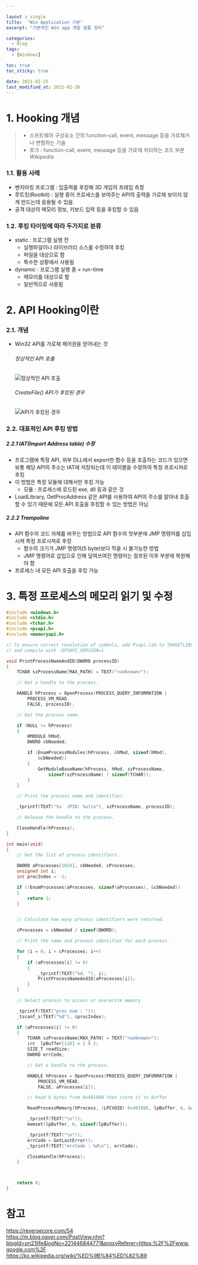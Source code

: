 ```yaml
---

layout : single
title:  "Win Application 기본"
excerpt: "기본적인 Win app 개발 샘플 정리"

categories:
  - Blog
tags:
  - [Windows]

toc: true
toc_sticky: true

date: 2021-02-25
last_modified_at: 2021-02-26
---
```

<!--
5주차 과제는 "Hooking 기초" 입니다.
원래는 Windows 데스크톱 앱에 대해 이해시킨 뒤에
    1. 간단한 DirectX 프로그램을 만들어 실행
    2. 해당 프로세스의 특정 DirectX 함수를 런타임에 Hooking 하여
        2-1) 화면 출력을 임의로 바꿈
        2-2) Discord나 Xbox Game Bar같은 In-game overlay 프로그램처럼 특정 프로세스의 화면 위에 UI를 그림
위와 같은 과제를 드리려고 했는데, 당장 DirectX API Hooking을 진행하기에는 난이도 상승 폭도 비교적 크고 시간 소모도 클 것 같더라구요.
그래서 세 단계 (Hooking 기초, 런타임 API Hooking 수행, 런타임 DirectX API Hooking 수행)로 나누어 차례 차례 진행해보려고 합니다.
- [필수 1] Hooking의 정의, 개념 등을 이해합니다. (Link 1)
- [필수 2] 모든 프로세스를 열거합니다. (콘솔 프로그램도 무관. Link 2, 3)
- [필수 3] 지정한 프로세스의 메모리에서 특정 주소의 데이터를 읽거나 원하는 데이터를 덮어씁니다. (Link 4, 5, 6)
- [선택 1] 직접 작성한 프로그램의 실행 흐름을 런타임 API Hooking을 이용하여 바꿔봅니다.
- [선택 2] Hooking 여부를 탐지할 수 있는 방법들을 생각하고 직접 구현해봅니다.
Link 1 - Hooking: https://en.wikipedia.org/wiki/Hooking, https://reversecore.com/54
Link 2 - 모든 프로세스 ID 열거 (PSAPI 사용): https://docs.microsoft.com/en-us/windows/win32/psapi/enumerating-all-processes
Link 3 - 모든 프로세스 정보 열거 (Tlhel32 사용): https://docs.microsoft.com/en-us/windows/win32/toolhelp/taking-a-snapshot-and-viewing-processes
  Link 4 - Process ID로 Process Handle 얻기: https://docs.microsoft.com/en-us/windows/win32/api/processthreadsapi/nf-processthreadsapi-openprocess
Link 5 - 지정된 프로세스 및 주소로부터 지정된 크기만큼 데이터 읽기: https://docs.microsoft.com/en-us/windows/win32/api/memoryapi/nf-memoryapi-readprocessmemory
Link 6 - 지정된 프로세스 및 주소에 지정된 크기만큼 데이터 쓰기: https://docs.microsoft.com/en-us/windows/win32/api/memoryapi/nf-memoryapi-writeprocessmemory
-->

# 1. Hooking 개념
> - 소프트웨어 구성요소 간의 function-call, event, message 등을 가로채거나 변형하는 기술
> - 후크 : function-call, event, message 등을 가로채 처리하는 코드 부분
*Wikipedia*

### 1.1. 활용 사례
  - 벤치마킹 프로그램 : 입출력를 후킹해 3D 게임의 프레임 측정
  - 루트킷(Rootkit) : 실행 중이 프로세스를 보여주는 API의 출력을 가로채 보이지 않게 만드는데 응용될 수 있음
  - 공격 대상의 메모리 정보, 키보드 입력 등을 후킹할 수 있음

### 1.2. 후킹 타이밍에 따라 두가지로 분류
- static : 프로그램 실행 전   
  - 실행파일이나 라이브러리 소스를 수정하여 후킹
  - 파일을 대상으로 함   
  - 특수한 상황에서 사용됨
- dynamic : 프로그램 실행 중 = run-time  
  - 메모리를 대상으로 함  
  - 일반적으로 사용됨  


# 2. API Hooking이란
### 2.1. 개념
- Win32 API를 가로채 제어권을 얻어내는 것
  ###### 정상적인 API 호출
  ![정상적인 API 호출](./img/2021-03-03-01.png)
  ###### CreateFile() API가 후킹된 경우
  ![API가 후킹된 경우](./img/2021-03-03-02.png)
### 2.2. 대표적인 API 후킹 방법
##### 2.2.1 IAT(Import Address table) 수정
- 프로그램에 특정 API, 외부 DLL에서 export한 함수 등을 호출하는 코드가 있으면 보통 해당 API의 주소는 IAT에 저장되는데 이 테이블을 수정하여 특정 프로시져로 후킹
- 이 방법은 특정 모듈에 대해서만 후킹 가능
  - 모듈 : 프로세스에 로드된 exe, dll 등과 같은 것
- LoadLibrary, GetProcAddress 같은 API를 사용하여 API의 주소를 알아내 호출할 수 있기 때문에 모든 API 호출을 후킹할 수 있는 방법은 아님
##### 2.2.2 Trampoline
- API 함수의 코드 자체를 바꾸는 방법으로 API 함수의 첫부분에 JMP 명령어를 삽입시켜 특정 프로시져로 후킹
  - 함수의 크기가 JMP 명령어(5 byte)보다 작을 시 불가능한 방법
  - JMP 명령어로 삽입으로 인해 덮여쓰여진 명령어는 점프된 이후 부분에 복원해야 함
- 프로세스 내 모든 API 호출을 후킹 가능

# 3. 특정 프로세스의 메모리 읽기 및 수정
```cpp
#include <windows.h>
#include <stdio.h>
#include <tchar.h>
#include <psapi.h>
#include <memoryapi.h>

// To ensure correct resolution of symbols, add Psapi.lib to TARGETLIBS
// and compile with -DPSAPI_VERSION=1

void PrintProcessNameAndID(DWORD processID)
{
    TCHAR szProcessName[MAX_PATH] = TEXT("<unknown>");

    // Get a handle to the process.

    HANDLE hProcess = OpenProcess(PROCESS_QUERY_INFORMATION |
        PROCESS_VM_READ,
        FALSE, processID);

    // Get the process name.

    if (NULL != hProcess)
    {
        HMODULE hMod;
        DWORD cbNeeded;

        if (EnumProcessModules(hProcess, &hMod, sizeof(hMod),
            &cbNeeded))
        {
            GetModuleBaseName(hProcess, hMod, szProcessName,
                sizeof(szProcessName) / sizeof(TCHAR));
        }
    }

    // Print the process name and identifier.

    _tprintf(TEXT("%s  (PID: %u)\n"), szProcessName, processID);

    // Release the handle to the process.

    CloseHandle(hProcess);
}

int main(void)
{
    // Get the list of process identifiers.

    DWORD aProcesses[1024], cbNeeded, cProcesses;
    unsigned int i;
    int procIndex = -1;

    if (!EnumProcesses(aProcesses, sizeof(aProcesses), &cbNeeded))
    {
        return 1;
    }


    // Calculate how many process identifiers were returned.

    cProcesses = cbNeeded / sizeof(DWORD);

    // Print the name and process identifier for each process.

    for (i = 0; i < cProcesses; i++)
    {
        if (aProcesses[i] != 0)
        {
            _tprintf(TEXT("%d. "), i);
            PrintProcessNameAndID(aProcesses[i]);
        }
    }

    // Select process to access or overwrite memory

    _tprintf(TEXT("proc num : "));
    _tscanf_s(TEXT("%d"), &procIndex);

    if (aProcesses[i] != 0)
    {
        TCHAR szProcessName[MAX_PATH] = TEXT("<unknown>");
        int  lpBuffer[128] = { 0 };
        SIZE_T readSize;
        DWORD errCode;

        // Get a handle to the process.

        HANDLE hProcess = OpenProcess(PROCESS_QUERY_INFORMATION |
            PROCESS_VM_READ,
            FALSE, aProcesses[i]);

        // Read 6 bytes from 0x40108B then store it to buffer

        ReadProcessMemory(hProcess, (LPCVOID) 0x40108E, lpBuffer, 6, &readSize);

        _tprintf(TEXT("\n"));
        memset(lpBuffer, 0, sizeof(lpBuffer));

        _tprintf(TEXT("\n"));
        errCode = GetLastError();
        _tprintf(TEXT("errCode : %d\n"), errCode);

        CloseHandle(hProcess);
    }



    return 0;
}
```


# 참고   
<https://reversecore.com/54>   
<https://m.blog.naver.com/PostView.nhn?blogId=on21life&logNo=221446844771&proxyReferer=https:%2F%2Fwww.google.com%2F>   
<https://ko.wikipedia.org/wiki/%ED%9B%84%ED%82%B9>
